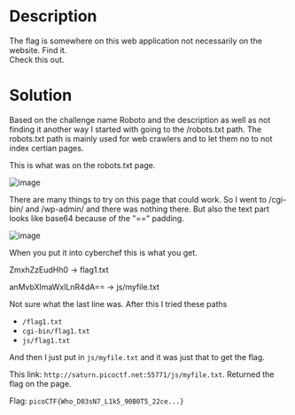 # Description

The flag is somewhere on this web application not necessarily on the website. Find it. <br>
Check this out.

# Solution

Based on the challenge name Roboto and the description as well as not finding it another way I started with going to the /robots.txt path. The robots.txt path is mainly used for web crawlers and to let them no to not index certian pages.

This is what was on the robots.txt page.

![image](https://user-images.githubusercontent.com/91398631/236643609-0ff2fc83-7c93-47f9-90fe-98fbae3d00a8.png)

There are many things to try on this page that could work. So I went to /cgi-bin/ and /wp-admin/ and there was nothing there. But also the text part looks like base64 because of the "==" padding.

![image](https://user-images.githubusercontent.com/91398631/236643798-60e9e080-8912-43eb-bd62-a05095765f29.png)

When you put it into cyberchef this is what you get.

ZmxhZzEudHh0 -> flag1.txt

anMvbXlmaWxlLnR4dA== -> js/myfile.txt

Not sure what the last line was. After this I tried these paths

* ```/flag1.txt``` 
* ```cgi-bin/flag1.txt``` 
* ```js/flag1.txt``` 

And then I just put in ```js/myfile.txt``` and it was just that to get the flag.

This link: ```http://saturn.picoctf.net:55771/js/myfile.txt```. Returned the flag on the page.

Flag: ```picoCTF{Who_D03sN7_L1k5_90B0T5_22ce...}```
